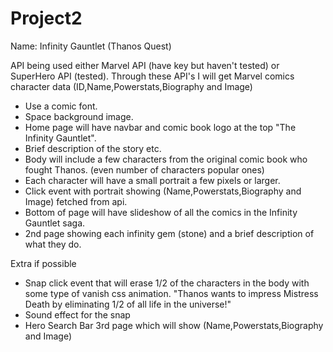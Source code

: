 # Project2

Name: Infinity Gauntlet (Thanos Quest) 

API being used either Marvel API (have key but haven't tested) or SuperHero API (tested).
Through these API's I will get Marvel comics character data (ID,Name,Powerstats,Biography and Image)
- Use a comic font.
- Space background image.
- Home page will have navbar and comic book logo at the top "The Infinity Gauntlet". 
- Brief description of the story etc.
- Body will include a few characters from the original comic book who fought Thanos.
  (even number of characters popular ones)
- Each character will have a small portrait a few pixels or larger.
- Click event with portrait showing (Name,Powerstats,Biography and Image) fetched from api.
- Bottom of page will have slideshow of all the comics in the Infinity Gauntlet saga.
- 2nd page showing each infinity gem (stone) and a brief description of what they do.




Extra if possible
- Snap click event that will erase 1/2 of the characters in the body with some type of vanish css animation.
 "Thanos wants to impress Mistress Death by eliminating 1/2 of all life in the universe!"
- Sound effect for the snap
- Hero Search Bar 3rd page which will show (Name,Powerstats,Biography and Image)



